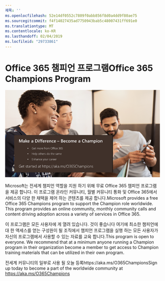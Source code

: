 ```yaml
---
제목: ''
ms.openlocfilehash: 52e14df0552c7809f0abb856f8d0a4dd9f80ae75
ms.sourcegitcommit: f4f14027435ad7750943bab5c48007431ff691e0
ms.translationtype: MT
ms.contentlocale: ko-KR
ms.lasthandoff: 02/04/2019
ms.locfileid: "29733861"
---
```

# <a name="office-365-champions-program"></a><span data-ttu-id="18837-102">Office 365 챔피언 프로그램</span><span class="sxs-lookup"><span data-stu-id="18837-102">Office 365 Champions Program</span></span> 

![챔피언 될 차이 확인 합니다.](media/makeadifference.png)

<span data-ttu-id="18837-p101">Microsoft는 전세계 챔피언 역할을 지원 하기 위해 무료 Office 365 챔피언 프로그램을 제공 합니다.  이 프로그램 온라인 커뮤니티, 월별 커뮤니티 통화 및 Office 365에서 서비스의 다양 한 채택을 제어 하는 콘텐츠를 제공 합니다.</span><span class="sxs-lookup"><span data-stu-id="18837-p101">Microsoft provides a free Office 365 Champions program to support the Champion role worldwide.  This program provides an online community, monthly community calls and content driving adoption across a variety of services in Office 365.</span></span>

<span data-ttu-id="18837-p102">이 프로그램은 모든 사용자에 게 열려 있습니다.  것이 좋습니다 여기에 최소한 챔피언에 대 한 액세스를 얻는 구성원이 될 조직에서 챔피언 프로그램을 실행 하는 모든 사용자가 자신의 프로그램에서 사용할 수 있는 자료를 교육 합니다.</span><span class="sxs-lookup"><span data-stu-id="18837-p102">This program is open to everyone.  We recommend that at a minimum anyone running a Champion program in their organization become a member to get access to Champion training materials that can be utilized in their own program.</span></span> 

<span data-ttu-id="18837-108">전세계 커뮤니티의 일부로 사용 될 오늘 등록https://aka.ms/O365Champions</span><span class="sxs-lookup"><span data-stu-id="18837-108">Sign up today to become a part of the worldwide community at https://aka.ms/O365Champions</span></span>  
